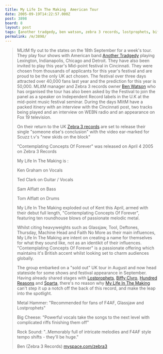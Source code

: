```yaml
---
title: My Life In The Making  American Tour
date: 2005-09-19T14:22:57.000Z
post: 3898
board: 8
layout: post
tags: [another tradgedy, ben watson, zebra 3 records, lostprophets, biffy clyro, hundred reasons, sparta, my life in the making]
permalink: /m/3898/
---
```

<blockquote>MLitM fly out to the states on the 18th September for a week's tour. They play four shows with American band <a href="/wiki/another+tradgedy">Another Tradgedy</a> playing Lexington, Indianapolis, Chicago and Detroit. They have also been invited to play this year's Mid-point festival in Cincinnati. They were chosen from thousands of applicants for this year's festival and are proud to be the only UK act chosen. The festival over three days attracted over 40,000 fans last year and the prediction for this year is 50,000. MLitM manager and Zebra 3 records owner <a href="/wiki/ben+watson">Ben Watson</a> who has organised the tour has also been asked by the Festival to join the panel as a speaker on Independent Record labels in the U.K at the mid-point  music festival seminar. During the days MlitM have a packed itinery with an interview with the Cincinnati post, two tracks being played and an interview on WEBN radio and an appearance on Fox 19 television.

On their return to the UK <a href="/wiki/zebra+3+records">Zebra 3 records</a> are set to release their single "someone else's conclusion" with the video ear-marked for Scuzz t.v's "new skids on the block"

"Contemplating Concepts Of Forever" was released on April 4 2005 on Zebra 3 Records

My Life In The Making is :

Ken Graham on Vocals

Ted Clark on Guitar / Vocals

Sam Alflatt on Bass

Tom Alflatt on Drums

My Life In The Making exploded out of Kent this April, armed with their debut full length, "Contemplating Concepts Of Forever", featuring ten roundhouse blows of passionate melodic metal.

Whilst citing heavyweights such as Glassjaw, Tool, Deftones, Thursday, Machine Head and Faith No More as their main influences, My Life In The Making are intent on creating a name for themselves for what they sound like, not as an identikit of their influences. "Contemplating Concepts Of Forever" is a passionate offering which maintains it's British accent whilst looking set to charm audiences globally.

The group embarked on a "sold out" UK tour in August and now head stateside for some shows and festival appearance in September. Having already shared stages with <a href="/wiki/lostprophets">Lostprophets</a>, <a href="/wiki/biffy+clyro">Biffy Clyro</a>, <a href="/wiki/hundred+reasons">Hundred Reasons</a> and <a href="/wiki/sparta">Sparta</a>, there's no reason why <a href="/wiki/my+life+in+the+making">My Life In The Making</a> can't step it up a notch off the back of this record, and make the leap into the spotlight.

Metal Hammer: "Recommended for fans of F4AF, Glassjaw and Lostprophets"

Big Cheese: "Powerful vocals take the songs to the next level with complicated riffs finishing them off"

Rock Sound: "..Memorably full of intricate melodies and F4AF style tempo shifts - they'll be huge."
 
Ben (Zebra 3 Records)
<a href="http://www.myspace.com/zebra3">myspace.com/zebra3</a></blockquote>
